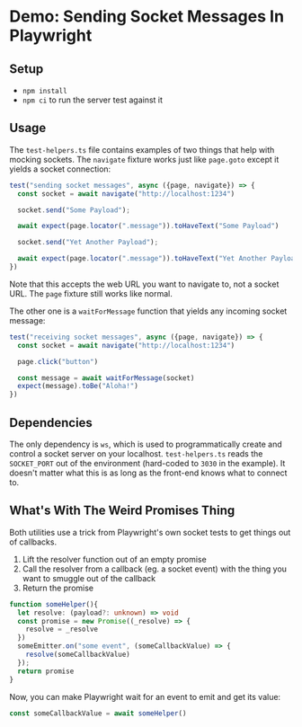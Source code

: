 # Demo: Sending Socket Messages In Playwright

## Setup

* `npm install`
* `npm ci` to run the server test against it

## Usage

The `test-helpers.ts` file contains examples of two things that help with mocking sockets. The `navigate` fixture works just like `page.goto` except it yields a socket connection:

```ts
test("sending socket messages", async ({page, navigate}) => {
  const socket = await navigate("http://localhost:1234")

  socket.send("Some Payload");

  await expect(page.locator(".message")).toHaveText("Some Payload")

  socket.send("Yet Another Payload");

  await expect(page.locator(".message")).toHaveText("Yet Another Payload")
})
```

Note that this accepts the web URL you want to navigate to, not a socket URL. The `page` fixture still works like normal.

The other one is a `waitForMessage` function that yields any incoming socket message:

```ts
test("receiving socket messages", async ({page, navigate}) => {
  const socket = await navigate("http://localhost:1234")

  page.click("button")

  const message = await waitForMessage(socket)
  expect(message).toBe("Aloha!")
})
```

## Dependencies

The only dependency is `ws`, which is used to programmatically create and control a socket server on your localhost. `test-helpers.ts` reads the `SOCKET_PORT` out of the environment (hard-coded to `3030` in the example). It doesn't matter what this is as long as the front-end knows what to connect to.

## What's With The Weird Promises Thing

Both utilities use a trick from Playwright's own socket tests to get things out of callbacks.

1. Lift the resolver function out of an empty promise
2. Call the resolver from a callback (eg. a socket event) with the thing you want to smuggle out of the callback
3. Return the promise

```ts
function someHelper(){
  let resolve: (payload?: unknown) => void
  const promise = new Promise((_resolve) => {
    resolve = _resolve
  })
  someEmitter.on("some event", (someCallbackValue) => {
    resolve(someCallbackValue)
  });
  return promise
}
```

Now, you can make Playwright wait for an event to emit and get its value:

```ts
const someCallbackValue = await someHelper()
```
